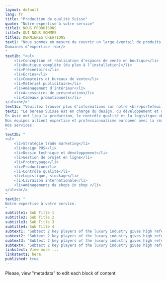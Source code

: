 ```yaml
---
layout: default
lang: fr
title: "Production de qualité Suisse"
quote: "Notre expertise à votre service"
title1: NOUS PRODUISONS
title2: QUI NOUS SOMMES
title3: DERNIÈRES CRÉATIONS
text1: "Nous sommes en mesure de couvrir un large éventail de produits, avec une seule personne de contact pour vous.<br/><br/>
Domaines d’expertise :<br/>
"
text1b: "<ul>
	<li>Conception et réalisation d’espaces de vente en boutique</li>
	<li>Boutique complète (du plan à l’installation)</li>
	<li>Présentoirs</li>
	<li>Ecrins</li>
	<li>Comptoirs et bureaux de vente</li>
	<li>Matériel publicitaire</li>
	<li>Aménagement d’intérieur</li>
	<li>Accessoires de présentation</li>
	<li>Cadeaux promotionnels</li>
</ul><br/>"
text1c: "Veuillez trouver plus d’informations sur notre <br/>portefeuille de produits"
text2: "Le bureau Suisse est en charge du design, du développement et de la gestion de projet.<br/>
En Asie ont lieu la production, le contrôle qualité et la logistique.<br/>
Nos équipes allient expertise et professionnalisme européen avec la réactivité et le dynamisme asiatique afin de garantir une production de haute qualité.<br/><br/>
Nos services:
"
text2b: "
<ul>
	<li>Stratégie trade marketing</li>
	<li>Design POS</li>
	<li>Dessin technique et développement</li>
	<li>Gestion de projet en ligne</li>
	<li>Prototypage</li>
	<li>Production</li>
	<li>Contrôle qualité</li>
	<li>Logistique, stockage</li>
	<li>Livraison internationale</li>
	<li>Aménagements de shops in shop </li>
</ul><br/>
"
text2c: "
Notre expertise à votre service.
"
subtitle1: Sub Title 1
subtitle2: Sub Title 2
subtitle3: Sub Title 3
subtitle4: Sub Title 4
subtext1: "Subtext 2 key players of the luxury industry gives high references to imago factori. We would be pleased to make your business benefit our professional experience. To do so, please send us a request at sales@imagofactori.com or call directly our sales support in Switzerland at this number +41 21 923 07 90"
subtext2: "Subtext 2 key players of the luxury industry gives high references to imago factori. We would be pleased to make your business benefit our professional experience. To do so, please send us a request at sales@imagofactori.com or call directly our sales support in Switzerland at this number +41 21 923 07 90"
subtext3: "Subtext 2 key players of the luxury industry gives high references to imago factori. We would be pleased to make your business benefit our professional experience. To do so, please send us a request at sales@imagofactori.com or call directly our sales support in Switzerland at this number +41 21 923 07 90"
subtext4: "Subtext 2 key players of the luxury industry gives high references to imago factori. We would be pleased to make your business benefit our professional experience. To do so, please send us a request at sales@imagofactori.com or call directly our sales support in Switzerland at this number +41 21 923 07 90"
linkstext: View more ...
linkstext1: here.
published: true
---
```


Please, view "metadata" to edit each block of content